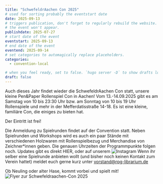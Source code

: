 ```yaml
---
title: "SchwefeldrAachen Con 2025"
# used for sorting probably the eventstart date
date: 2025-09-13
# triggers publication, don't forget to regularly rebuild the website. Must be set if `date` is in the future or else 
# the event won't appear.
publishdate: 2025-07-27
# start date of the event
eventstart: 2025-09-13
# end date of the event
eventend: 2025-09-14
# set categories to automagically replace placeholders.
categories:
  - convention-local

# when you feel ready, set to false. `hugo server -D` to show drafts locally.
draft: false
---
```

Auch dieses Jahr findet wieder die SchwefeldrAachen Con statt, unsere kleine Pen&Paper Rollenspiel Con in Aachen! Vom 13.-14.09.2025 gibt es am Samstag von 10 bis 23:30 Uhr bzw. am Sonntag von 10 bis 19 Uhr Rollenspiele und mehr in der Mefferdatisstraße 14-18. Es ist eine kleine, familiäre Con, die einiges zu bieten hat. 

Der Eintritt ist frei! 

Die Anmeldung zu Spielrunden findet auf der Convention statt. Neben Spielrunden und Workshops wird es auch ein paar Stände mit verschiedenen Holzwaren mit Rollenspielbezug und Merchandise von Zeichner\*innen geben.
Die genauen Uhrzeiten der Programmpunkte folgen noch. Updates gibt es direkt HIER, oder auf unserem ![Instagram](https://www.instagram.com/rpglibrarium)
Wenn ihr selber eine Spielrunde anbieten wollt (und bisher noch keinen Kontakt zum Verein hattet) meldet euch gerne kurz unter vorstand@rpg-librarium.de

Ob Neuling oder alter Hase, kommt vorbei und spielt mit!
![Flyer zur Schwefeldraachen-Con 2025](/img/schwefeldraachencon2025online.jpg)


